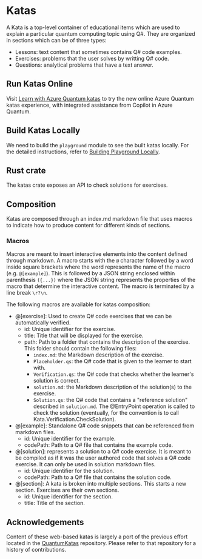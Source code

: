 # Katas

A Kata is a top-level container of educational items which are used to explain a particular quantum computing topic using Q#. They are organized in sections which can be of three types:

- Lessons: text content that sometimes contains Q# code examples.
- Exercises: problems that the user solves by writting Q# code.
- Questions: analytical problems that have a text answer.

## Run Katas Online

Visit [Learn with Azure Quantum katas](https://quantum.microsoft.com/experience/quantum-katas) to try the new online Azure Quantum katas experience, with integrated assistance from Copilot in Azure Quantum.

## Build Katas Locally

We need to build the `playground` module to see the built katas locally. For the detailed instructions, refer to [Building Playground Locally](../playground/README.md#building-the-playground-locally).

## Rust crate

The katas crate exposes an API to check solutions for exercises.

## Composition

Katas are composed through an index.md markdown file that uses macros to indicate how to produce content for different kinds of sections.

### Macros

Macros are meant to insert interactive elements into the content defined through markdown. A macro starts with the `@` character followed by a word inside square brackets where the word represents the name of the macro (e.g. `@[example]`). This is followed by a JSON string enclosed within parenthesis `({...})` where the JSON string represents the properties of the macro that determine the interactive content. The macro is terminated by a line break `\r?\n`.

The following macros are available for katas composition:
- @[exercise]: Used to create Q# code exercises that we can be automatically verified.
    - id: Unique identifier for the exercise.
    - title: Title that will be displayed for the exercise.
    - path: Path to a folder that contains the description of the exercise. This folder should contain the following files:
        - `index.md`: the Markdown description of the exercise.
        - `Placeholder.qs`: the Q# code that is given to the learner to start with.
        - `Verification.qs`: the Q# code that checks whether the learner's solution is correct.
        - `solution.md`: the Markdown description of the solution(s) to the exercise.
        - `Solution.qs`: the Q# code that contains a "reference solution" described in `solution.md`.
    The @EntryPoint operation is called to check the solution (eventually, for the convention is to call Kata.Verification.CheckSolution). 
- @[example]: Standalone Q# code snippets that can be referenced from markdown files.
    - id: Unique identifier for the example.
    - codePath: Path to a Q# file that contains the example code.
- @[solution]: represents a solution to a Q# code exercise. It is meant to be compiled as if it was the user authored code that solves a Q# code exercise. It can only be used in solution markdown files.
    - id: Unique identifier for the solution.
    - codePath: Path to a Q# file that contains the solution code.
- @[section]: A kata is broken into multiple sections. This starts a new section. Exercises are their own sections.
    - id: Unique identifier for the section.
    - title: Title of the section.

## Acknowledgements

Content of these web-based katas is largely a port of the previous effort located in the [QuantumKatas](https://github.com/microsoft/QuantumKatas) repository. Please refer to that repository for a history of contributions.

